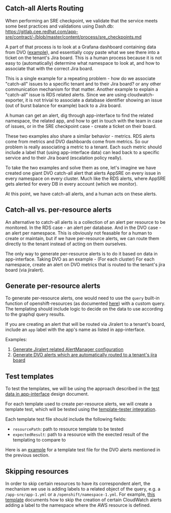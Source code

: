 ## Catch-all Alerts Routing

When performing an SRE checkpoint, we validate that the service meets some best practices and validations using Dash.db: https://gitlab.cee.redhat.com/app-sre/contract/-/blob/master/content/process/sre_checkpoints.md

A part of that process is to look at a Grafana dashboard containing data from DVO ([example](https://grafana.app-sre.devshift.net/d/dashdotdb/dash-db?orgId=1&var-datasource=dashdotdb-rds&var-cluster=appsres03ue1&var-namespace=app-interface-stage)), and essentially copy paste what we see there into a ticket on the tenant's Jira board. This is a human process because it is not easy to (automatically) determine what namespace to look at, and how to associate that with the correct Jira board.

This is a single example for a repeating problem - how do we associate "catch-all" issues to a specific tenant and to their Jira board? or any other communication mechanism for that matter. Another example to explain a "catch-all" issue is RDS related alerts. Since we are using cloudwatch-exporter, it is not trivial to associate a database identifier showing an issue (out of burst balance for example) back to a Jira board.

A human can get an alert, dig through app-interface to find the related namespace, the related app, and how to get in touch with the team in case of issues, or in the SRE checkpoint case - create a ticket on their board.

These two examples also share a similar behavior - metrics. RDS alerts come from metrics and DVO dashboards come from metrics. So our problem is really associating a metric to a tenant. Each such metric should include a label that (using app-interface data) can lead back to a specific service and to their Jira board (escalation policy really).

To take the two examples and solve them as one, let's imagine we have created one giant DVO catch-all alert that alerts AppSRE on every issue in every namespace on every cluster. Much like the RDS alerts, where AppSRE gets alerted for every DB in every account (which we monitor).

At this point, we have catch-all alerts, and a human acts on these alerts.

## Catch-all vs. per-resource alerts

An alternative to catch-all alerts is a collection of an alert per resource to be monitored. In the RDS case - an alert per database. And in the DVO case - an alert per namespace. This is obviously not feasable for a human to create or maintain, but if we have per-resource alerts, we can route them directly to the tenant instead of acting on them ourselves.

The only way to generate per-resource alerts is to do it based on data in app-interface. Taking DVO as an example - (For each cluster) For each namespace, create an alert on DVO metrics that is routed to the tenant's jira board (via jiralert).

## Generate per-resource alerts

To generate per-resource alerts, one would need to use the `query` built-in function of openshift-resources (as documented [here](/README.md#manage-openshift-resources-via-app-interface-openshiftnamespace-1yml)) with a custom query. The templating should include logic to decide on the data to use according to the graphql query results.

If you are creating an alert that will be routed via Jiralert to a tenant's board, include an `app` label with the app's name as listed in app-interface.

Examples:
1. [Generate Jiralert related AlertManager configuration](https://gitlab.cee.redhat.com/service/app-interface/-/merge_requests/36052/diffs?commit_id=40070af0e0ac02b2b9067ce4aa123e55daa7943d)
1. [Generate DVO alerts which are automatically routed to a tenant's jira board](https://gitlab.cee.redhat.com/service/app-interface/-/merge_requests/36096/diffs?commit_id=d7ab037ad084fae6a81e9cc8e904388fe5b51a3a)

## Test templates

To test the templates, we will be using the approach described in the [test data in app-interface](./docs/app-sre/design-docs/app-interface-test-data.md) design document.

For each template used to create per-resource alerts, we will create a template test, which will be tested using the [template-tester integration](https://github.com/app-sre/qontract-reconcile/blob/master/reconcile/template_tester.py).

Each template test file should include the following fields:
- `resourcePath`: path to resource template to be tested
- `expectedResult`: path to a resource with the exected result of the templating to compare to

Here is an [example](/test_data/services/deployment-validation-operator/test/default_service_account-templatetest.yml) for a template test file for the DVO alerts mentioned in the previous section.

## Skipping resources

In order to skip certain resources to have its correspondent alert, the mechanism we use is adding labels to a related object of the query, e.g. a `/app-sre/app-1.yml` or a `/openshift/namespace-1.yml`. For example, [this template](/resources/observability/cloudwatch-exporter/prometheusrules/cloudwatch-exporter-templated.prometheusrules.yaml.j2) documents how to skip the creation of certain CloudWatch alerts adding a label to the namespace where the AWS resource is defined.
